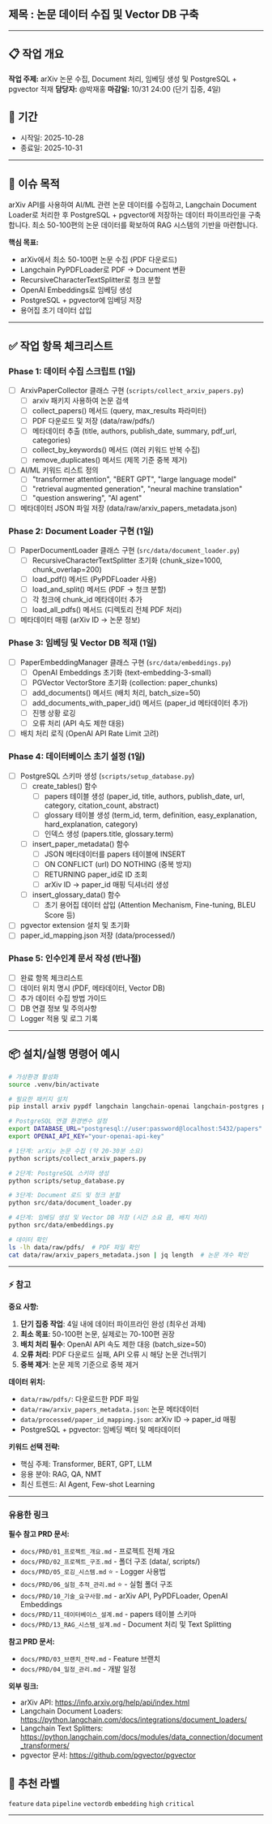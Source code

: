## 제목 : 논문 데이터 수집 및 Vector DB 구축

---

## 📋 작업 개요
**작업 주제:** arXiv 논문 수집, Document 처리, 임베딩 생성 및 PostgreSQL + pgvector 적재
**담당자:** @박재홍
**마감일:** 10/31 24:00 (단기 집중, 4일)

## 📅 기간
- 시작일: 2025-10-28
- 종료일: 2025-10-31

---

## 📌 이슈 목적

arXiv API를 사용하여 AI/ML 관련 논문 데이터를 수집하고, Langchain Document Loader로 처리한 후 PostgreSQL + pgvector에 저장하는 데이터 파이프라인을 구축합니다. 최소 50-100편의 논문 데이터를 확보하여 RAG 시스템의 기반을 마련합니다.

**핵심 목표:**
- arXiv에서 최소 50-100편 논문 수집 (PDF 다운로드)
- Langchain PyPDFLoader로 PDF → Document 변환
- RecursiveCharacterTextSplitter로 청크 분할
- OpenAI Embeddings로 임베딩 생성
- PostgreSQL + pgvector에 임베딩 저장
- 용어집 초기 데이터 삽입

---

## ✅ 작업 항목 체크리스트

### Phase 1: 데이터 수집 스크립트 (1일)
- [ ] ArxivPaperCollector 클래스 구현 (`scripts/collect_arxiv_papers.py`)
  - [ ] arxiv 패키지 사용하여 논문 검색
  - [ ] collect_papers() 메서드 (query, max_results 파라미터)
  - [ ] PDF 다운로드 및 저장 (data/raw/pdfs/)
  - [ ] 메타데이터 추출 (title, authors, publish_date, summary, pdf_url, categories)
  - [ ] collect_by_keywords() 메서드 (여러 키워드 반복 수집)
  - [ ] remove_duplicates() 메서드 (제목 기준 중복 제거)
- [ ] AI/ML 키워드 리스트 정의
  - [ ] "transformer attention", "BERT GPT", "large language model"
  - [ ] "retrieval augmented generation", "neural machine translation"
  - [ ] "question answering", "AI agent"
- [ ] 메타데이터 JSON 파일 저장 (data/raw/arxiv_papers_metadata.json)

### Phase 2: Document Loader 구현 (1일)
- [ ] PaperDocumentLoader 클래스 구현 (`src/data/document_loader.py`)
  - [ ] RecursiveCharacterTextSplitter 초기화 (chunk_size=1000, chunk_overlap=200)
  - [ ] load_pdf() 메서드 (PyPDFLoader 사용)
  - [ ] load_and_split() 메서드 (PDF → 청크 분할)
  - [ ] 각 청크에 chunk_id 메타데이터 추가
  - [ ] load_all_pdfs() 메서드 (디렉토리 전체 PDF 처리)
- [ ] 메타데이터 매핑 (arXiv ID → 논문 정보)

### Phase 3: 임베딩 및 Vector DB 적재 (1일)
- [ ] PaperEmbeddingManager 클래스 구현 (`src/data/embeddings.py`)
  - [ ] OpenAI Embeddings 초기화 (text-embedding-3-small)
  - [ ] PGVector VectorStore 초기화 (collection: paper_chunks)
  - [ ] add_documents() 메서드 (배치 처리, batch_size=50)
  - [ ] add_documents_with_paper_id() 메서드 (paper_id 메타데이터 추가)
  - [ ] 진행 상황 로깅
  - [ ] 오류 처리 (API 속도 제한 대응)
- [ ] 배치 처리 로직 (OpenAI API Rate Limit 고려)

### Phase 4: 데이터베이스 초기 설정 (1일)
- [ ] PostgreSQL 스키마 생성 (`scripts/setup_database.py`)
  - [ ] create_tables() 함수
    - [ ] papers 테이블 생성 (paper_id, title, authors, publish_date, url, category, citation_count, abstract)
    - [ ] glossary 테이블 생성 (term_id, term, definition, easy_explanation, hard_explanation, category)
    - [ ] 인덱스 생성 (papers.title, glossary.term)
  - [ ] insert_paper_metadata() 함수
    - [ ] JSON 메타데이터를 papers 테이블에 INSERT
    - [ ] ON CONFLICT (url) DO NOTHING (중복 방지)
    - [ ] RETURNING paper_id로 ID 조회
    - [ ] arXiv ID → paper_id 매핑 딕셔너리 생성
  - [ ] insert_glossary_data() 함수
    - [ ] 초기 용어집 데이터 삽입 (Attention Mechanism, Fine-tuning, BLEU Score 등)
- [ ] pgvector extension 설치 및 초기화
- [ ] paper_id_mapping.json 저장 (data/processed/)

### Phase 5: 인수인계 문서 작성 (반나절)
- [ ] 완료 항목 체크리스트
- [ ] 데이터 위치 명시 (PDF, 메타데이터, Vector DB)
- [ ] 추가 데이터 수집 방법 가이드
- [ ] DB 연결 정보 및 주의사항
- [ ] Logger 적용 및 로그 기록

---

## 📦 설치/실행 명령어 예시

```bash
# 가상환경 활성화
source .venv/bin/activate

# 필요한 패키지 설치
pip install arxiv pypdf langchain langchain-openai langchain-postgres pgvector psycopg2-binary

# PostgreSQL 연결 환경변수 설정
export DATABASE_URL="postgresql://user:password@localhost:5432/papers"
export OPENAI_API_KEY="your-openai-api-key"

# 1단계: arXiv 논문 수집 (약 20-30분 소요)
python scripts/collect_arxiv_papers.py

# 2단계: PostgreSQL 스키마 생성
python scripts/setup_database.py

# 3단계: Document 로드 및 청크 분할
python src/data/document_loader.py

# 4단계: 임베딩 생성 및 Vector DB 저장 (시간 소요 큼, 배치 처리)
python src/data/embeddings.py

# 데이터 확인
ls -lh data/raw/pdfs/  # PDF 파일 확인
cat data/raw/arxiv_papers_metadata.json | jq length  # 논문 개수 확인
```

---

### ⚡️ 참고

**중요 사항:**
1. **단기 집중 작업**: 4일 내에 데이터 파이프라인 완성 (최우선 과제)
2. **최소 목표**: 50-100편 논문, 실제로는 70-100편 권장
3. **배치 처리 필수**: OpenAI API 속도 제한 대응 (batch_size=50)
4. **오류 처리**: PDF 다운로드 실패, API 오류 시 해당 논문 건너뛰기
5. **중복 제거**: 논문 제목 기준으로 중복 제거

**데이터 위치:**
- `data/raw/pdfs/`: 다운로드한 PDF 파일
- `data/raw/arxiv_papers_metadata.json`: 논문 메타데이터
- `data/processed/paper_id_mapping.json`: arXiv ID → paper_id 매핑
- PostgreSQL + pgvector: 임베딩 벡터 및 메타데이터

**키워드 선택 전략:**
- 핵심 주제: Transformer, BERT, GPT, LLM
- 응용 분야: RAG, QA, NMT
- 최신 트렌드: AI Agent, Few-shot Learning

---

### 유용한 링크

**필수 참고 PRD 문서:**
- `docs/PRD/01_프로젝트_개요.md` - 프로젝트 전체 개요
- `docs/PRD/02_프로젝트_구조.md` - 폴더 구조 (data/, scripts/)
- `docs/PRD/05_로깅_시스템.md` ⭐ - Logger 사용법
- `docs/PRD/06_실험_추적_관리.md` ⭐ - 실험 폴더 구조
- `docs/PRD/10_기술_요구사항.md` - arXiv API, PyPDFLoader, OpenAI Embeddings
- `docs/PRD/11_데이터베이스_설계.md` - papers 테이블 스키마
- `docs/PRD/13_RAG_시스템_설계.md` - Document 처리 및 Text Splitting

**참고 PRD 문서:**
- `docs/PRD/03_브랜치_전략.md` - Feature 브랜치
- `docs/PRD/04_일정_관리.md` - 개발 일정

**외부 링크:**
- arXiv API: https://info.arxiv.org/help/api/index.html
- Langchain Document Loaders: https://python.langchain.com/docs/integrations/document_loaders/
- Langchain Text Splitters: https://python.langchain.com/docs/modules/data_connection/document_transformers/
- pgvector 문서: https://github.com/pgvector/pgvector

## 🔖 추천 라벨

`feature` `data` `pipeline` `vectordb` `embedding` `high` `critical`

---
